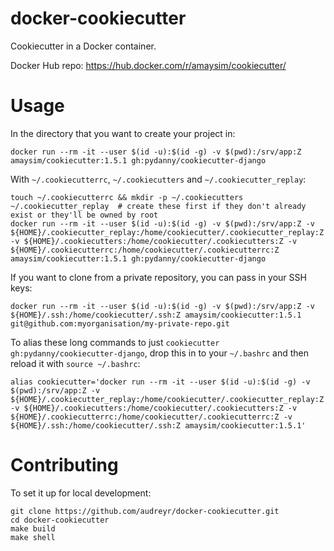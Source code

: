 # docker-cookiecutter

Cookiecutter in a Docker container.

Docker Hub repo: https://hub.docker.com/r/amaysim/cookiecutter/

# Usage

In the directory that you want to create your project in:
```
docker run --rm -it --user $(id -u):$(id -g) -v $(pwd):/srv/app:Z amaysim/cookiecutter:1.5.1 gh:pydanny/cookiecutter-django
```

With `~/.cookiecutterrc`, `~/.cookiecutters` and `~/.cookiecutter_replay`:
```
touch ~/.cookiecutterrc && mkdir -p ~/.cookiecutters ~/.cookiecutter_replay  # create these first if they don't already exist or they'll be owned by root
docker run --rm -it --user $(id -u):$(id -g) -v $(pwd):/srv/app:Z -v ${HOME}/.cookiecutter_replay:/home/cookiecutter/.cookiecutter_replay:Z -v ${HOME}/.cookiecutters:/home/cookiecutter/.cookiecutters:Z -v ${HOME}/.cookiecutterrc:/home/cookiecutter/.cookiecutterrc:Z amaysim/cookiecutter:1.5.1 gh:pydanny/cookiecutter-django
```

If you want to clone from a private repository, you can pass in your SSH keys:
```
docker run --rm -it --user $(id -u):$(id -g) -v $(pwd):/srv/app:Z -v ${HOME}/.ssh:/home/cookiecutter/.ssh:Z amaysim/cookiecutter:1.5.1 git@github.com:myorganisation/my-private-repo.git
```

To alias these long commands to just `cookiecutter gh:pydanny/cookiecutter-django`, drop this in to your `~/.bashrc` and then reload it with `source ~/.bashrc`:
```
alias cookiecutter='docker run --rm -it --user $(id -u):$(id -g) -v $(pwd):/srv/app:Z -v ${HOME}/.cookiecutter_replay:/home/cookiecutter/.cookiecutter_replay:Z -v ${HOME}/.cookiecutters:/home/cookiecutter/.cookiecutters:Z -v ${HOME}/.cookiecutterrc:/home/cookiecutter/.cookiecutterrc:Z -v ${HOME}/.ssh:/home/cookiecutter/.ssh:Z amaysim/cookiecutter:1.5.1'
```

# Contributing

To set it up for local development:

```
git clone https://github.com/audreyr/docker-cookiecutter.git
cd docker-cookiecutter
make build
make shell
```
